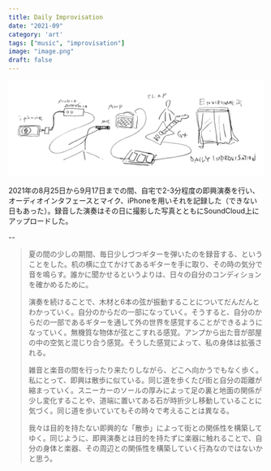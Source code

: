 ```yaml
---
title: Daily Improvisation
date: "2021-09"
category: 'art'
tags: ["music", "improvisation"]
image: "image.png"
draft: false
---
```


![image](./image.png)


2021年の8月25日から9月17日までの間、自宅で2-3分程度の即興演奏を行い、オーディオインタフェースとマイク、iPhoneを用いそれを記録した（できない日もあった）。録音した演奏はその日に撮影した写真とともにSoundCloud上にアップロードした。
<!-- 
<iframe width="100%" height="450" scrolling="no" frameborder="no" allow="autoplay" src="https://w.soundcloud.com/player/?url=https%3A//api.soundcloud.com/playlists/1308510553&color=%23ff5500&auto_play=true&hide_related=false&show_comments=true&show_user=true&show_reposts=false&show_teaser=true"></iframe><div style="font-size: 10px; color: #cccccc;line-break: anywhere;word-break: normal;overflow: hidden;white-space: nowrap;text-overflow: ellipsis; font-family: Interstate,Lucida Grande,Lucida Sans Unicode,Lucida Sans,Garuda,Verdana,Tahoma,sans-serif;font-weight: 100;"><a href="https://soundcloud.com/user-398675347-63564957" title="koma" target="_blank" style="color: #cccccc; text-decoration: none;">koma</a> · <a href="https://soundcloud.com/user-398675347-63564957/sets/daily-improvisation" title="Daily Improvisation" target="_blank" style="color: #cccccc; text-decoration: none;">Daily Improvisation</a></div> -->

--

>夏の間の少しの期間、毎日少しづつギターを弾いたのを録音する、ということをした。机の横に立てかけてあるギターを手に取り、その時の気分で音を鳴らす。誰かに聞かせるというよりは、日々の自分のコンディションを確かめるために。
>
>演奏を続けることで、木材と6本の弦が振動することについてだんだんとわかっていく。自分のからだの一部になっていく。そうすると、自分のからだの一部であるギターを通して外の世界を感覚することができるようになっていく。無機質な物体が弦とこすれる感覚。アンプから出た音が部屋の中の空気と混じり合う感覚。そうした感覚によって、私の身体は拡張される。
>
>雑音と楽音の間を行ったり来たりしながら、どこへ向かうでもなく歩く。私にとって、即興は散歩に似ている。同じ道を歩くたび街と自分の距離が縮まっていく。スニーカーのソールの厚みによって足の裏と地面の関係が少し変化することや、道端に置いてある石が時折少し移動していることに気づく。同じ道を歩いていてもその時々で考えることは異なる。
>
>我々は目的を持たない即興的な「散歩」によって街との関係性を構築してゆく。同じように、即興演奏とは目的を持たずに楽器に触れることで、自分の身体と楽器、その周辺との関係性を構築していく行為なのではないかと思う。

